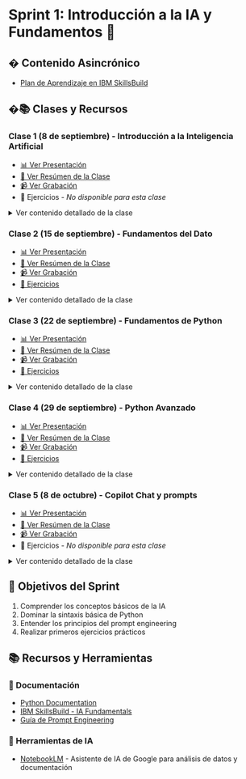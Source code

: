 # Sprint 1: Introducción a la IA y Fundamentos 🚀

## � Contenido Asincrónico
- [Plan de Aprendizaje en IBM SkillsBuild](https://skills.yourlearning.ibm.com/activity/PLAN-CEFBAF1DFC73)

## �📚 Clases y Recursos

### Clase 1 (8 de septiembre) - Introducción a la Inteligencia Artificial
- [📊 Ver Presentación](https://docs.google.com/presentation/d/1Xw4tjA19CbZhB-rHn4Lz6ZVvTUny693F/edit?usp=drive_link&ouid=116294848281204676349&rtpof=true&sd=true)
- [📗 Ver Resúmen de la Clase](sprint1/Clase1/Resumen-Clase1.md)
- [📹 Ver Grabación](https://drive.google.com/drive/folders/1POicXTZHnToTh0nQlSXFnSSDoxVVaEDN?usp=drive_link)
- 📝 Ejercicios - *No disponible para esta clase*
<details>
<summary>Ver contenido detallado de la clase</summary>

- Qué es la Inteligencia Artificial
- Cómo funciona
- Historia y usos
- Ramas de la IA
- Tipos de IA
- Roles emergentes
- Consideraciones éticas
- Tendencias recientes
</details>

### Clase 2 (15 de septiembre) - Fundamentos del Dato
- [📊 Ver Presentación](https://docs.google.com/presentation/d/1ocdOpCVwav-7px-Za4KQPBltZfhJk3I2/edit?usp=drive_link&ouid=116294848281204676349&rtpof=true&sd=true)
- [📗 Ver Resúmen de la Clase](sprint1/Clase2/Resumen-Clase2.md)
- [📹 Ver Grabación](https://drive.google.com/drive/folders/1xQV6ruFWgP9cXcCPvZLcwMtqKWLvvgNc?usp=drive_link)
- [📝 Ejercicios](https://github.com/wigsdev/AI-Fundamentals-Guayerd-IBM/tree/main/sprint1/Clase2/ejercicios)
<details>
<summary>Ver contenido detallado de la clase</summary>

- Fundamentos del dato
- Dato, información e insight
- Tipos de datos y escalas de medida
- Estructuras: registros y campos
- Pensamiento computacional
- Secuencias, condiciones y bucles
- Descomposición de problemas
- Pseudocódigo y diagramas de flujo
</details>

### Clase 3 (22 de septiembre) - Fundamentos de Python
- [📊 Ver Presentación](https://docs.google.com/presentation/d/1ayD8rPElciO0qKcUSzJQoWqutNQXajhX/edit?usp=drive_link&ouid=116294848281204676349&rtpof=true&sd=true)
- [📗 Ver Resúmen de la Clase](sprint1\Clase2\Resumen-Clase3.md)
- [📹 Ver Grabación](https://drive.google.com/drive/folders/1K5nQKC4BKxcwJw3GDzTAYXADrlK0Nmku?usp=drive_link)
- [📝 Ejercicios](https://github.com/wigsdev/AI-Fundamentals-Guayerd-IBM/tree/main/sprint1/Clase3/ejercicios)
<details>
<summary>Ver contenido detallado de la clase</summary>

- Preparación del entorno
- Variables, tipos de datos y operadores
- Colecciones (listas, tuplas, diccionarios)
- Estructuras de control
- Funciones
- Introducción a NumPy
</details>

### Clase 4 (29 de septiembre) - Python Avanzado
- [📊 Ver Presentación](https://docs.google.com/presentation/d/1CJV8pqj02WjuF2Kc5U_qJhin6JejjdR1/edit?usp=drive_link&ouid=116294848281204676349&rtpof=true&sd=true)
- [📗 Ver Resúmen de la Clase](sprint1\Clase2\Resumen-Clase4.md)
- [📹 Ver Grabación](https://drive.google.com/drive/folders/1Cb5U8RUAhvVowARWuL8dNWhMS1sXoz1t?usp=drive_link)
- [📝 Ejercicios](https://github.com/wigsdev/AI-Fundamentals-Guayerd-IBM/tree/main/sprint1/Clase4/ejercicios)
<details>
<summary>Ver contenido detallado de la clase</summary>

- Continuación de fundamentos de Python
- Ejercicios prácticos
</details>

### Clase 5 (8 de octubre) - Copilot Chat y prompts
- [📊 Ver Presentación](https://drive.google.com/file/d/1nhZqUtLtX5q-1-iZ9U4nkJmUmFSTXIge/view)
- [📗 Ver Resúmen de la Clase](sprint1\Clase2\Resumen-Clase5.md)
- [📹 Ver Grabación](https://drive.google.com/drive/folders/1qipgpYVzMm6-6cMQB2zIsb3-tceEDJE9?usp=drive_link)
- 📝 Ejercicios - *No disponible para esta clase*
<details>
<summary>Ver contenido detallado de la clase</summary>

- Copilot Chat
- Promting
</details>

## 🎯 Objetivos del Sprint
1. Comprender los conceptos básicos de la IA
2. Dominar la sintaxis básica de Python
3. Entender los principios del prompt engineering
4. Realizar primeros ejercicios prácticos

## 📚 Recursos y Herramientas
### 📖 Documentación
- [Python Documentation](https://docs.python.org/3/)
- [IBM SkillsBuild - IA Fundamentals](https://www.guayerd.com/ibm-ia/sbplan2025)
- [Guía de Prompt Engineering](https://www.ibm.com/docs/en/watson)

### 🤖 Herramientas de IA
- [NotebookLM](https://notebooklm.google.com/) - Asistente de IA de Google para análisis de datos y documentación
